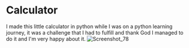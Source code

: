 # Calculator
I made this little calculator in python while I was on a python learning journey, it was a challenge that I had to fulfill and thank God I managed to do it and I'm very happy about it.
![Screenshot_78](https://user-images.githubusercontent.com/100792438/199712044-094ceedb-3845-424b-9abe-f98269606fc5.jpg)
